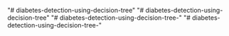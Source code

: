 "# diabetes-detection-using-decision-tree" 
"# diabetes-detection-using-decision-tree" 
"# diabetes-detection-using-decision-tree-" 
"# diabetes-detection-using-decision-tree-" 
